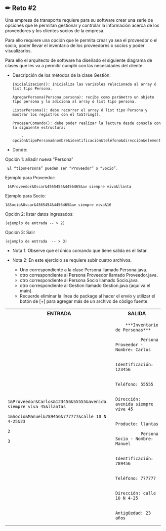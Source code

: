 <h2> ✏ Reto #2 </h2>

Una empresa de transporte requiere para su software crear una serie de opciones que le permitan gestionar y controlar la información acerca de los proveedores y los clientes socios de la empresa.

Para ello requiere una opción que le permita crear ya sea el proveedor o el socio, poder llevar el inventario de los proveedores o socios y poder visualizarlos.

Para ello el arquitecto de software ha diseñado el siguiente diagrama de clases que les va a permitir cumplir con las necesidades del cliente.


- Descripción de los métodos de la clase Gestión:

      Inicializacion(): Inicializa las variables relacionada al array ó list tipo Persona.

      AgregarPersona(Persona persona): recibe como parámetro un objeto tipo persona y lo adiciona al array ó list tipo persona.

      ListarPersona(): debe recorrer el array ó list tipo Persona y mostrar los registros con el toString().

      ProcesarComando(): debe poder realizar la lectura desde consola con la siguiente estructura:

          - opción&tipoPersona&nombre&identificación&teléfono&dirección&elemento

- Donde:

Opción 1: añadir nueva “Persona”

     El “tipoPersona” pueden ser “Proveedor” o “Socio”.

Ejemplo para Proveedor:

     1&Proveedor&Oscar&4565454&4456465&av siempre viva&llanta

Ejemplo para Socio:

    1&Socio&Oscar&4565454&4456465&av siempre viva&16

 
Opción 2: listar datos ingresados:

    (ejemplo de entrada -- > 2)


Opción 3: Salir

    (ejemplo de entrada  -- > 3)

 

- Nota 1: Observe que el único comando que tiene salida es el listar.

- Nota 2: En este ejercicio se requiere subir cuatro archivos. 

     - Uno correspondiente a la clase Persona llamado Persona.java.
     - otro correspondiente al Persona Proveedor llamado Proveedor.java.
     - otro correspondiente al Persona Socio llamado Socio.java.
     - otro correspondiente al Gestion llamado Gestion.java (aquí va el main).
     - Recuerde eliminar la línea de package al hacer el envío y utilizar el botón de [+] para agregar más de un archivo de código fuente.
      
<table class="default">
<tr>
<th>ENTRADA</th>
<th>SALIDA</th>
</tr>
<tr>
<td>

    1&Proveedor&Carlos&123456&55555&avenida siempre viva 45&llantas

    1&Socio&Manuel&789456&777777&calle 10 N 4-25&23

    2

    3
  
</td>
<td>


        ***Inventario de Personas***
  
              Persona Proveedor - Nombre: Carlos

              Identificación: 123456

              Teléfono: 55555

              Dirección: avenida siempre viva 45

              Producto: llantas
  
              Persona Socio - Nombre: Manuel

              Identificación: 789456

              Teléfono: 777777

              Dirección: calle 10 N 4-25

              Antigüedad: 23 años

</td>
</tr>
</table>
